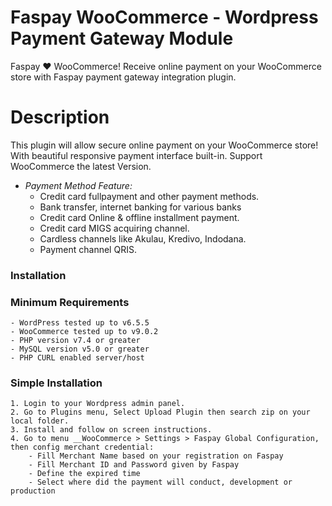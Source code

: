 # Faspay  WooCommerce - Wordpress Payment Gateway Module

Faspay  ❤️ WooCommerce! Receive online payment on your WooCommerce store with Faspay payment gateway integration plugin.

# Description

This plugin will allow secure online payment on your WooCommerce store! With beautiful responsive payment interface built-in.  Support WooCommerce the latest Version.

* _Payment Method Feature:_
	- Credit card fullpayment and other payment methods.
	- Bank transfer, internet banking for various banks
	- Credit card Online & offline installment payment.
	- Credit card MIGS acquiring channel.
	- Cardless channels like Akulau, Kredivo, Indodana.
	- Payment channel QRIS. 


### Installation

### Minimum Requirements
	- WordPress tested up to v6.5.5
	- WooCommerce tested up to v9.0.2
	- PHP version v7.4 or greater
	- MySQL version v5.0 or greater
	- PHP CURL enabled server/host


### Simple Installation
	1. Login to your Wordpress admin panel.
	2. Go to Plugins menu, Select Upload Plugin then search zip on your local folder.
	3. Install and follow on screen instructions.
	4. Go to menu __WooCommerce > Settings > Faspay Global Configuration, then config merchant credential:
		- Fill Merchant Name based on your registration on Faspay
		- Fill Merchant ID and Password given by Faspay
		- Define the expired time 
		- Select where did the payment will conduct, development or production
	
